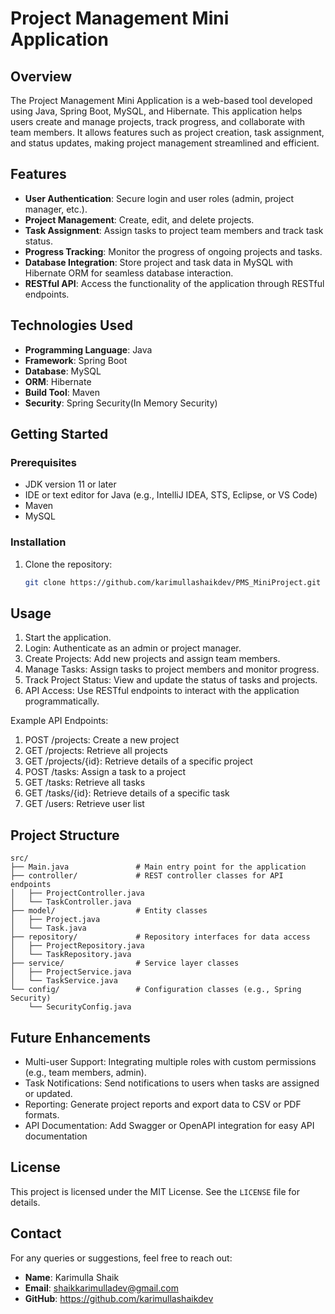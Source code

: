 # Project Management Mini Application

## Overview
The Project Management Mini Application is a web-based tool developed using Java, Spring Boot, MySQL, and Hibernate. This application helps users create and manage projects, track progress, and collaborate with team members. It allows features such as project creation, task assignment, and status updates, making project management streamlined and efficient.

## Features
- **User Authentication**: Secure login and user roles (admin, project manager, etc.).
- **Project Management**: Create, edit, and delete projects.
- **Task Assignment**: Assign tasks to project team members and track task status.
- **Progress Tracking**: Monitor the progress of ongoing projects and tasks.
- **Database Integration**: Store project and task data in MySQL with Hibernate ORM for seamless database interaction.
- **RESTful API**: Access the functionality of the application through RESTful endpoints.

## Technologies Used
- **Programming Language**: Java
- **Framework**: Spring Boot
- **Database**: MySQL
- **ORM**: Hibernate
- **Build Tool**: Maven
- **Security**: Spring Security(In Memory Security)

## Getting Started
### Prerequisites
- JDK version 11 or later
- IDE or text editor for Java (e.g., IntelliJ IDEA, STS, Eclipse, or VS Code)
- Maven
- MySQL

### Installation
1. Clone the repository:
   ```bash
   git clone https://github.com/karimullashaikdev/PMS_MiniProject.git
   ```

## Usage
1. Start the application.
2. Login: Authenticate as an admin or project manager.
3. Create Projects: Add new projects and assign team members.
4. Manage Tasks: Assign tasks to project members and monitor progress.
5. Track Project Status: View and update the status of tasks and projects.
6. API Access: Use RESTful endpoints to interact with the application programmatically.

Example API Endpoints:

1. POST /projects: Create a new project
2. GET /projects: Retrieve all projects
3. GET /projects/{id}: Retrieve details of a specific project
4. POST /tasks: Assign a task to a project
5. GET /tasks: Retrieve all tasks
6. GET /tasks/{id}: Retrieve details of a specific task
7. GET /users: Retrieve user list

## Project Structure
```
src/
├── Main.java               # Main entry point for the application
├── controller/             # REST controller classes for API endpoints
│   ├── ProjectController.java
│   └── TaskController.java
├── model/                  # Entity classes
│   ├── Project.java
│   └── Task.java
├── repository/             # Repository interfaces for data access
│   ├── ProjectRepository.java
│   └── TaskRepository.java
├── service/                # Service layer classes
│   ├── ProjectService.java
│   └── TaskService.java
└── config/                 # Configuration classes (e.g., Spring Security)
    └── SecurityConfig.java
```

## Future Enhancements
- Multi-user Support: Integrating multiple roles with custom permissions (e.g., team members, admin).
- Task Notifications: Send notifications to users when tasks are assigned or updated.
- Reporting: Generate project reports and export data to CSV or PDF formats.
- API Documentation: Add Swagger or OpenAPI integration for easy API documentation

## License
This project is licensed under the MIT License. See the `LICENSE` file for details.

## Contact
For any queries or suggestions, feel free to reach out:
- **Name**: Karimulla Shaik
- **Email**: shaikkarimulladev@gmail.com
- **GitHub**: https://github.com/karimullashaikdev
